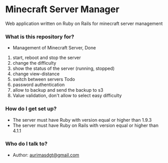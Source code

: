 # Minecraft Server Manager #

Web application written on Ruby on Rails for minecraft server management

### What is this repository for? ###

* Management of Minecraft Server, 
Done
1) start, reboot and stop the server
2) change the difficulty
3) show the status of the server (running, stopped)
4) change view-distance
5) switch between servers
Todo
1) password authentication
2) allow to backup and send the backup to s3
3) Value validation, don't allow to select easy difficulty

### How do I get set up? ###

* The server must have Ruby with version equal or higher than 1.9.3
* The server must have Ruby on Rails with version equal or higher than 4.1.1

### Who do I talk to? ###

* Author: aurimasdgt@gmail.com